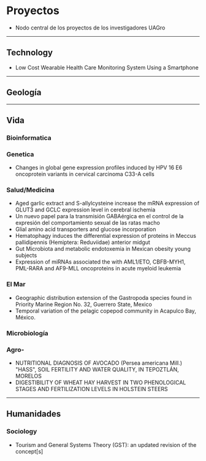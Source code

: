 # Proyectos

* Nodo central de los proyectos de los investigadores UAGro

---

## Technology

* Low Cost Wearable Health Care Monitoring System Using a Smartphone

---

## Geología

---

## Vida

### Bioinformatica

### Genetica

* Changes in global gene expression profiles induced by HPV 16 E6 oncoprotein variants in cervical carcinoma C33-A cells

### Salud/Medicina

* Aged garlic extract and S-allylcysteine increase the mRNA expression of GLUT3 and GCLC expression level in cerebral ischemia
* Un nuevo papel para la transmisión GABAérgica en el control de la expresión del comportamiento sexual de las ratas macho
* Glial amino acid transporters and glucose incorporation
* Hematophagy induces the differential expression of proteins in Meccus pallidipennis \(Hemiptera: Reduviidae\) anterior midgut
* Gut Microbiota and metabolic endotoxemia in Mexican obesity young subjects
* Expression of miRNAs associated the with AML1/ETO, CBFB-MYH1, PML-RARA and AF9-MLL oncoproteins in acute myeloid leukemia

### El Mar

* Geographic distribution extension of the Gastropoda species found in Priority Marine Region No. 32, Guerrero State, Mexico
* Temporal variation of the pelagic copepod community in Acapulco Bay, México.

### Microbiología

### Agro-

* NUTRITIONAL DIAGNOSIS OF AVOCADO \(Persea americana Mill.\) "HASS", SOIL FERTILITY AND WATER QUALITY, IN TEPOZTLÁN, MORELOS
* DIGESTIBILITY OF WHEAT HAY HARVEST IN TWO PHENOLOGICAL STAGES AND FERTILIZATION LEVELS IN HOLSTEIN STEERS

---

## Humanidades

### Sociology

* Tourism and General Systems Theory \(GST\): an updated revision of the concept\[s\]



